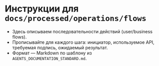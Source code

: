 # Инструкции для `docs/processed/operations/flows`

- Здесь описываем последовательности действий (user/business flows).
- Прописывайте для каждого шага: инициатор, используемое API, требуемая подпись, ожидаемый результат.
- Формат — Markdown по шаблону из `AGENTS_DOCUMENTATION_STANDARD.md`.
